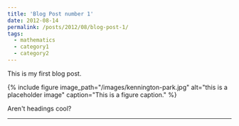 ```yaml
---
title: 'Blog Post number 1'
date: 2012-08-14
permalink: /posts/2012/08/blog-post-1/
tags:
  - mathematics
  - category1
  - category2
---
```


This is my first blog post.

{% include figure image_path="/images/kennington-park.jpg" alt="this is a placeholder image" caption="This is a figure caption." %}

Aren't headings cool?

------
